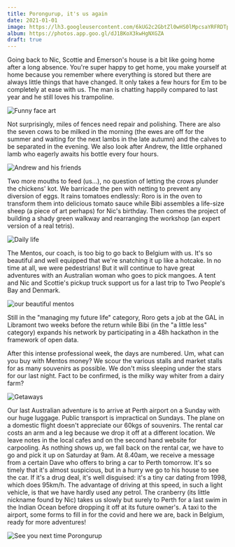 ```yaml
---
title: Porongurup, it's us again
date: 2021-01-01
image: https://lh3.googleusercontent.com/6kUG2c2GbtZl0wHS0lMpcsaYRFRDTpSAp2yUp3daHPceZOzK1PJFDuMML00dTC1P2u-QZ1Byt3B4zlkN53sLuGzpaWgBYJAMagwkrzygH_yuwaBMUNUeJiJovkICZ5gz_I1mVXMtiIY
album: https://photos.app.goo.gl/dJ1BKoX3kwHgNXGZA
draft: true
---
```


Going back to Nic, Scottie and Emerson's house is a bit like going home after a long absence. You're super happy to get home, you make yourself at home because you remember where everything is stored but there are always little things that have changed. It only takes a few hours for Em to be completely at ease with us. The man is chatting happily compared to last year and he still loves his trampoline.

![Funny face art](https://lh3.googleusercontent.com/IwD60CA4bSBbUTB4RnVVFxEJXSS-XZxXXdw4suDCSvFEiy3e1czUVMqWc4BJqv-c9IP8aln2c-R2nYFYkPVhXhYExppOxoLI4_gjfHxWPYeWD5znAdzoAGhjsSoNf3QH3noCbzGHPa4)

Not surprisingly, miles of fences need repair and polishing. There are also the seven cows to be milked in the morning (the ewes are off for the summer and waiting for the next lambs in the late autumn) and the calves to be separated in the evening. We also look after Andrew, the little orphaned lamb who eagerly awaits his bottle every four hours.

![Andrew and his friends](https://lh3.googleusercontent.com/JgHtO-rgXdDpUIyJji8--YEjKthqNPGmtPnlBsiSgEFvFvv79w2Ze-8oSr3v2Tcg3pcieBDvTH7-8wq15zVh1bRcepchFqNufJugpaemQEmyCD01WpTVGZtOxIp5nOT7JrKtWTNZc-4)

Two more mouths to feed (us...), no question of letting the crows plunder the chickens' kot. We barricade the pen with netting to prevent any diversion of eggs. It rains tomatoes endlessly: Roro is in the oven to transform them into delicious tomato sauce while Bibi assembles a life-size sheep (a piece of art perhaps) for Nic's birthday. Then comes the project of building a shady green walkway and rearranging the workshop (an expert version of a real tetris).

![Daily life](https://lh3.googleusercontent.com/kiXEb35EfGqkvg765U7jQjqE9qRE25gRW9OlIxZNdPJi9Bf-NfJdWz1TGYLxmXHXrf02LoPf-emOK_PL0LK9_ghYntn4PywHACmXn8n8AbrTaFq6DNCZhWkq5dD65fN-PPZY2upsY8M)

The Mentos, our coach, is too big to go back to Belgium with us. It's so beautiful and well equipped that we're snatching it up like a hotcake. In no time at all, we were pedestrians! But it will continue to have great adventures with an Australian woman who goes to pick mangoes. A tent and Nic and Scottie's pickup truck support us for a last trip to Two People's Bay and Denmark.

![our beautiful mentos](https://lh3.googleusercontent.com/zOmNpSpThLIrXGl5D1WOmrL-R3k-zdMPgh4pFI4_aS5Tq3s2OO9BFYnPwlMpCYFR9jvymoHkwQ8Sp6mvn771hXp7BE2p9r2i2Ap5PkQU4RW0iJby1seXdjf-BqvFGHtPUp_k5kvTXFQ)

Still in the "managing my future life" category, Roro gets a job at the GAL in Libramont two weeks before the return while Bibi (in the "a little less" category) expands his network by participating in a 48h hackathon in the framework of open data. 

After this intense professional week, the days are numbered. Um, what can you buy with Mentos money? We scour the various stalls and market stalls for as many souvenirs as possible. We don't miss sleeping under the stars for our last night. Fact to be confirmed, is the milky way whiter from a dairy farm?

![Getaways](https://lh3.googleusercontent.com/VqSCe4JObt7hZ7iX5Ped5U13gTl80h-2FDmM6aRHj7u8Y32CMoKcr1AVK9HmMpMJqgGZ6-q_DnxeD4ymIfDIhSi_8V5mCL8sU15h2ARO5onOSmgrb7evSyAJHJ8flS4c_mgphEEaM5w)

Our last Australian adventure is to arrive at Perth airport on a Sunday with our huge luggage. Public transport is impractical on Sundays. The plane on a domestic flight doesn't appreciate our 60kgs of souvenirs. The rental car costs an arm and a leg because we drop it off at a different location. We leave notes in the local cafes and on the second hand website for carpooling. As nothing shows up, we fall back on the rental car, we have to go and pick it up on Saturday at 9am. At 8.40am, we receive a message from a certain Dave who offers to bring a car to Perth tomorrow. It's so timely that it's almost suspicious, but in a hurry we go to his house to see the car. If it's a drug deal, it's well disguised: it's a tiny car dating from 1998, which does 95km/h. The advantage of driving at this speed, in such a light vehicle, is that we have hardly used any petrol. The cranberry (its little nickname found by Nic) takes us slowly but surely to Perth for a last swim in the Indian Ocean before dropping it off at its future owner's. A taxi to the airport, some forms to fill in for the covid and here we are, back in Belgium, ready for more adventures!


![See you next time Porongurup](https://lh3.googleusercontent.com/74UGbBIopQF_CAOuDl-ODVjN0dp96CND2wP58y5t6xyzrB1kxmHSfMQYtIZ5hlg3Ia9P1EF-I1YEi04AST_Ane7YkVPISuTatj4H-dxwmYm2lMh7-WzkKepMYxM0yk30_DZo9EUhJqU)
